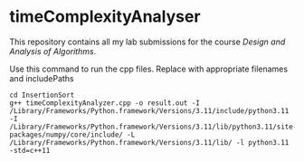 # timeComplexityAnalyser

This repository contains all my lab submissions for the course *Design and Analysis of Algorithms*.

Use this command to run the cpp files. Replace with appropriate filenames and includePaths

```
cd InsertionSort
g++ timeComplexityAnalyzer.cpp -o result.out -I /Library/Frameworks/Python.framework/Versions/3.11/include/python3.11 -I /Library/Frameworks/Python.framework/Versions/3.11/lib/python3.11/site-packages/numpy/core/include/ -L /Library/Frameworks/Python.framework/Versions/3.11/lib/ -l python3.11 -std=c++11
```
